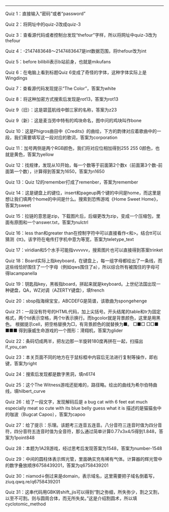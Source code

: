 ***
Quiz 1：直接输入“密码”或者“password”

Quiz 2：将网址中的quiz-2改成quiz-3

Quiz 3：查看源代码或者控制台发现“thefour”字样，所以将网址中quiz-3改为thefour

Quiz 4：-2147483648～2147483647是int数据范围，将thefour改为int

Quiz 5：before bilibili表示b站前身，也就是mikufans

Quiz 6：在电脑上看到标题Quiz 6变成了奇怪的字体，这种字体实际上是Wingdings

Quiz 7：查看源代码发现提示“The Color”，答案为white

Quiz 8：将这种加密方式搜索后发现是rot13，答案为rot13

Quiz 9（旧）：这是碧蓝航线中御三家的名称，答案为z23

Quiz 9（新）：这是麦当劳中特有的鸡块命名，图中问的鸡块叫作bone

Quiz 10：这是Phigros曲目中《Credits》的曲绘，下方的韵律对应着歌曲中的一段，我们需要填写这一段对应的歌词，答案为corporation

Quiz 11：加号两侧是两个RGB颜色，我们将对应位相加得到255 255 0颜色，也就是黄色，答案为yellow

Quiz 12：找规律，发现从10开始，每一个数等于前面第2个数x（前面第3个数-前面第一个数），计算得到答案为1650，答案为n1650

Quiz 13：Quiz 12的remember打成了remenber，答案为remember

Quiz 14：这是键盘上的键位，insert和pageup两个键的中间是home，而这里是想让我们填两个home的中间是什么。搜索到恐怖游戏《Home Sweet Home》，答案为sweet

Quiz 15：拉链的意思是zip，下载图片后，后缀更改为zip，变成一个压缩包，里面有原图和一个answer.txt，答案为nulctrl

Quiz 16：less than和greater than在控制字符中可以直接看作<和>。结合tt可以猜测《tt》。该字符在电传打字机中意为等宽，答案为teletype_text

Quiz 17：viridian和5个水手可能指vvvvvv，搜索图片也可以直接得到答案trinket

Quiz 18：Board实际上指keyboard，在键盘上，每一组字母都绘出了一条线，而这些线恰好围住了一个字母（例如qws围住了a），所以综合所有被围住的字母可得lacampanella

Quiz 19：钥匙指key，黑板指board，拼起来就是keyboard。上世纪法国出现一种键盘，QA，WZ对调（AZERTY键盘），填french

Quiz 20：sbsp指海绵宝宝，ABCDEFG是简谱，该歌曲为spongehenge

Quiz 21：一段没有符号的HTML代码，加上尖括号。开头结尾的table和tr为固定格式，两个td表示空格，两个tr表示换行。而bgcolor就是背景颜色，这里是用黑色。
根据提示cell，把空格替换为□，有背景颜色的就替换为■。
□■□
□□■
■■■
得到康威生命游戏的一个图形：滑翔机，答案为glider

Quiz 22：条码切成两半，把左边那一半旋转180度再拼在一起，扫描出if_you_can

Quiz 23：本关页面不同的地方在于鼠标框中内容后无法进行复制等操作，即右键，答案为right

Quiz 24：搜索后发现都是数字黑洞，填n6174

Quiz 25：这个The Witness游戏还挺难的，路径略。绘出的曲线为希尔伯特曲线，填hilbert_curve

Quiz 26：给了一段文字，发现解码后是
a bug cat with 6 feet
eat much especially meat
so cute with its blue belly
guess what it is
描述的是猫猫虫中的咖波（Bugcat Capoo），答案为capoo

Quiz 27：给了提示：乐理。该题考三连音五连音。八分音符三连音时值为四分音符，四分音符五连音时值为全音符，那么通过简单计算0.77x3x4/5得到1.848，答案为1point848

Quiz 28：本题为1A2B游戏，经过思考后发现答案为1548，答案为number-1548

Quiz 29：中间的圆柱体表示辉光管，里面确实充有稀有气体。计算器的辉光管中的数字叠放顺序6758439201，答案为q6758439201

Quiz 30：niamod↓倒过来是domain，表示域名，这里需要把子域名倒着写，ziuq.qwq.re/q6758439201

Quiz 31：这串代码用GBK转shift_jis可以得到“割之弥细，所失弥少，割之又割，以至不可割。则与圆周合体，而无所失矣。”这是介绍割圆术，所以填cyclotomic_method